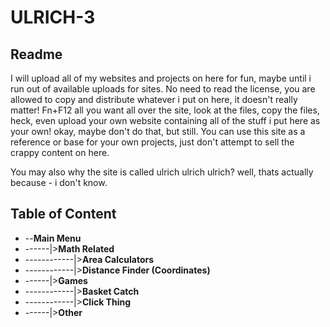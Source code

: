 # ULRICH-3

## Readme
I will upload all of my websites and projects on here for fun, maybe until i run out of available uploads for sites.
No need to read the license, you are allowed to copy and distribute whatever i put on here, it doesn't really matter!
Fn+F12 all you want all over the site, look at the files, copy the files, heck, even upload your own website containing
all of the stuff i put here as your own! okay, maybe don't do that, but still. 
You can use this site as a reference or base for your own projects, just don't attempt to sell the crappy content on here.

You may also why the site is called ulrich ulrich ulrich? well, thats actually because - i don't know.

## Table of Content
- --**Main Menu**
- ------|>**Math Related**
- ------------|>**Area Calculators**
- ------------|>**Distance Finder (Coordinates)**
- ------|>**Games**
- ------------|>**Basket Catch**
- ------------|>**Click Thing**
- ------|>**Other**
